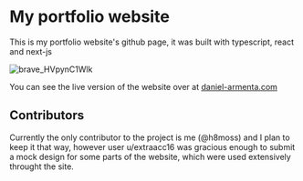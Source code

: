 # My portfolio website

This is my portfolio website's github page, it was built with typescript, react and next-js

![brave_HVpynC1Wlk](https://user-images.githubusercontent.com/43828996/157343480-4db49b71-0821-4c8a-8191-53be55319ede.png)

You can see the live version of the website over at [daniel-armenta.com](https://daniel-armenta.com)

## Contributors

Currently the only contributor to the project is me (@h8moss) and I plan to keep
it that way, however user u/extraacc16 was gracious enough to submit a mock
design for some parts of the website, which were used extensively throught the
site. 